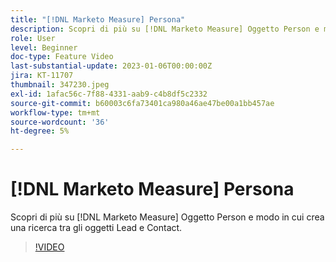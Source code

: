 ```yaml
---
title: "[!DNL Marketo Measure] Persona"
description: Scopri di più su [!DNL Marketo Measure] Oggetto Person e modo in cui crea una ricerca tra gli oggetti Lead e Contact.
role: User
level: Beginner
doc-type: Feature Video
last-substantial-update: 2023-01-06T00:00:00Z
jira: KT-11707
thumbnail: 347230.jpeg
exl-id: 1afac56c-7f88-4331-aab9-c4b8df5c2332
source-git-commit: b60003c6fa73401ca980a46ae47be00a1bb457ae
workflow-type: tm+mt
source-wordcount: '36'
ht-degree: 5%

---
```


# [!DNL Marketo Measure] Persona

Scopri di più su [!DNL Marketo Measure] Oggetto Person e modo in cui crea una ricerca tra gli oggetti Lead e Contact.

>[!VIDEO](https://video.tv.adobe.com/v/347230/?quality=12&learn=on)
